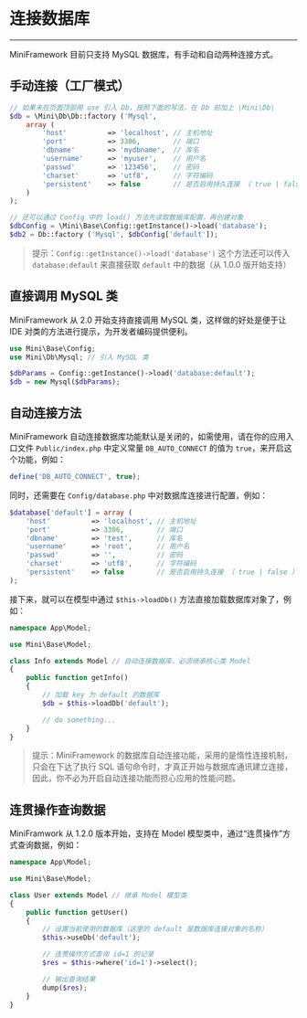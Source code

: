 # 连接数据库

---

MiniFramework 目前只支持 MySQL 数据库，有手动和自动两种连接方式。

## 手动连接（工厂模式）

```php
// 如果未在页面顶部用 use 引入 Db，按照下面的写法，在 Db 前加上 \Mini\Db\
$db = \Mini\Db\Db::factory ('Mysql',
    array (
        'host'          => 'localhost', // 主机地址
        'port'          => 3306,        // 端口
        'dbname'        => 'mydbname',  // 库名
        'username'      => 'myuser',    // 用户名
        'passwd'        => '123456',    // 密码
        'charset'       => 'utf8',      // 字符编码
        'persistent'    => false        // 是否启用持久连接 （ true | false ）
    )
);

// 还可以通过 Config 中的 load() 方法先读取数据库配置，再创建对象
$dbConfig = \Mini\Base\Config::getInstance()->load('database');
$db2 = Db::factory ('Mysql', $dbConfig['default']);
```

> 提示：`Config::getInstance()->load('database')` 这个方法还可以传入 `database:default` 来直接获取 `default` 中的数据（从 1.0.0 版开始支持）

## 直接调用 MySQL 类

MiniFramework 从 2.0 开始支持直接调用 MySQL 类，这样做的好处是便于让 IDE 对类的方法进行提示，为开发者编码提供便利。

```php
use Mini\Base\Config;
use Mini\Db\Mysql; // 引入 MySQL 类

$dbParams = Config::getInstance()->load('database:default');
$db = new Mysql($dbParams);
```

## 自动连接方法

MiniFramework 自动连接数据库功能默认是关闭的，如需使用，请在你的应用入口文件 `Public/index.php` 中定义常量 `DB_AUTO_CONNECT` 的值为 `true`，来开启这个功能，例如：

```php
define('DB_AUTO_CONNECT', true);
```

同时，还需要在 `Config/database.php` 中对数据库连接进行配置，例如：

```php
$database['default'] = array (
    'host'          => 'localhost', // 主机地址
    'port'          => 3306,        // 端口
    'dbname'        => 'test',      // 库名
    'username'      => 'root',      // 用户名
    'passwd'        => '',          // 密码
    'charset'       => 'utf8',      // 字符编码
    'persistent'    => false        // 是否启用持久连接 （ true | false ）
);
```

接下来，就可以在模型中通过 `$this->loadDb()` 方法直接加载数据库对象了，例如：

```php
namespace App\Model;

use Mini\Base\Model;

class Info extends Model // 自动连接数据库，必须继承核心类 Model
{
    public function getInfo()
    {
        // 加载 key 为 default 的数据库
        $db = $this->loadDb('default');

        // do something...
    }
}
```

> 提示：MiniFramework 的数据库自动连接功能，采用的是惰性连接机制，只会在下达了执行 SQL 语句命令时，才真正开始与数据库通讯建立连接，因此，你不必为开启自动连接功能而担心应用的性能问题。

## 连贯操作查询数据

MiniFramwork 从 1.2.0 版本开始，支持在 Model 模型类中，通过“连贯操作”方式查询数据，例如：

```php
namespace App\Model;

use Mini\Base\Model;

class User extends Model // 继承 Model 模型类
{
    public function getUser()
    {
        // 设置当前使用的数据库（这里的 default 是数据库连接对象的名称）
        $this->useDb('default');

        // 连贯操作方式查询 id=1 的记录
        $res = $this->where('id=1')->select();

        // 输出查询结果
        dump($res);
    }
}
```



